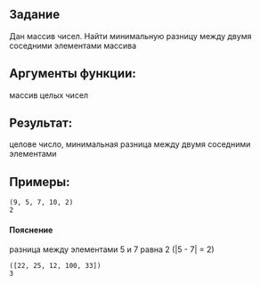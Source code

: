 ## Задание
Дан массив чисел. Найти минимальную разницу между двумя соседними элементами массива

## Аргументы функции:
массив целых чисел

## Результат:
целове число, минимальная разница между двумя соседними элементами

## Примеры:
```
(9, 5, 7, 10, 2)
2
```

#### Пояснение
разница между элементами 5 и 7 равна 2 (|5 - 7| = 2)

```
([22, 25, 12, 100, 33])
3
```
